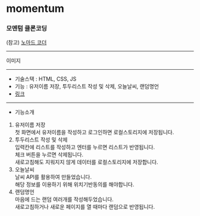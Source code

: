 # momentum

### 모멘텀 클론코딩

(참고) [노마드 코더](https://nomadcoders.co/)

---

이미지

---

- 기술스택 : HTML, CSS, JS <br >
- 기능 : 유저이름 저장, 투두리스트 작성 및 삭제, 오늘날씨, 랜덤명언 <br >
- [링크](링크)

---

- 기능소개

1. 유저이름 저장 <br >첫 화면에서 유저이름을 작성하고 로그인하면 로컬스토리지에 저장됩니다.
2. 투두리스트 작성 및 삭제 <br >입력칸에 리스트를 작성하고 엔터를 누르면 리스트가 반영됩니다.
   <br > 체크 버튼을 누르면 삭제됩니다.
   <br > 새로고침해도 지워지지 않게 데이터를 로컬스토리지에 저장합니다.
3. 오늘날씨
   <br > 날씨 API를 활용하여 만들었습니다.
   <br > 해당 정보를 이용하기 위해 위치기반동의를 해야합니다.
4. 랜덤명언
   <br > 마음에 드는 랜덤 여러개를 작성해두었습니다.
   <br > 새로고침하거나 새로운 페이지를 열 때마다 랜덤으로 반영됩니다.

